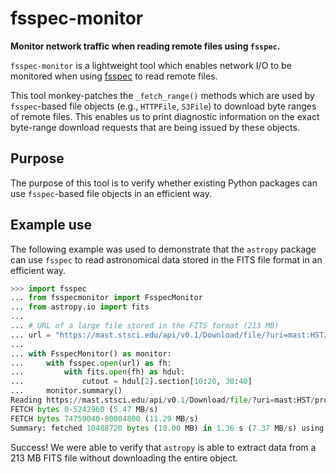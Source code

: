 # fsspec-monitor

**Monitor network traffic when reading remote files using `fsspec`.**

`fsspec-monitor` is a lightweight tool which enables network I/O to be monitored when using [fsspec](https://filesystem-spec.readthedocs.io) to read remote files.

This tool monkey-patches the ``_fetch_range()`` methods which are used by `fsspec`-based file objects (e.g., ``HTTPFile``, ``S3File``) to download byte ranges of remote files.  This enables us to print diagnostic information on the exact byte-range download requests that are being issued by these objects.

## Purpose

The purpose of this tool is to verify whether existing Python packages can use `fsspec`-based file objects in an efficient way.

## Example use

The following example was used to demonstrate that the `astropy` package can use `fsspec` to read astronomical data stored in the FITS file format in an efficient way.

```python
>>> import fsspec
... from fsspecmonitor import FsspecMonitor
... from astropy.io import fits
...
... # URL of a large file stored in the FITS format (213 MB)
... url = "https://mast.stsci.edu/api/v0.1/Download/file/?uri=mast:HST/product/j8pu0y010_drc.fits"
...
... with FsspecMonitor() as monitor:
...     with fsspec.open(url) as fh:
...         with fits.open(fh) as hdul:
...             cutout = hdul[2].section[10:20, 30:40]
...     monitor.summary()
Reading https://mast.stsci.edu/api/v0.1/Download/file/?uri=mast:HST/product/j8pu0y010_drc.fits (213.82 MB)
FETCH bytes 0-5242960 (5.47 MB/s)
FETCH bytes 74759040-80004800 (11.29 MB/s)
Summary: fetched 10488720 bytes (10.00 MB) in 1.36 s (7.37 MB/s) using 2 requests.
```

Success!  We were able to verify that `astropy` is able to extract data from a 213 MB FITS file without downloading the entire object.
